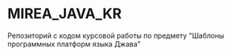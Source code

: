# MIREA_JAVA_KR
Репозиторий с кодом курсовой работы по предмету "Шаблоны программных платформ языка Джава"
